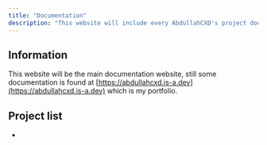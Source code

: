 ```yaml
---
title: "Documentation"
description: "This website will include every AbdullahCXD's project documentation."
---
```


## Information

This website will be the main documentation website, still some documentation is found at [https://abdullahcxd.is-a.dev](https://abdullahcxd.is-a.dev) which is my portfolio.

## Project list

*